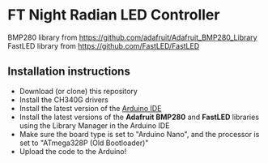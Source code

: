 # FT Night Radian LED Controller

BMP280 library from <https://github.com/adafruit/Adafruit_BMP280_Library>\
FastLED library from <https://github.com/FastLED/FastLED>

## Installation instructions
- Download (or clone) this repository
- Install the CH340G drivers
- Install the latest version of the [Arduino IDE](https://www.arduino.cc/en/main/software)
- Install the latest versions of the **Adafruit BMP280** and **FastLED** libraries using the Library Manager in the Arduino IDE
- Make sure the board type is set to "Arduino Nano", and the processor is set to "ATmega328P (Old Bootloader)"
- Upload the code to the Arduino!
